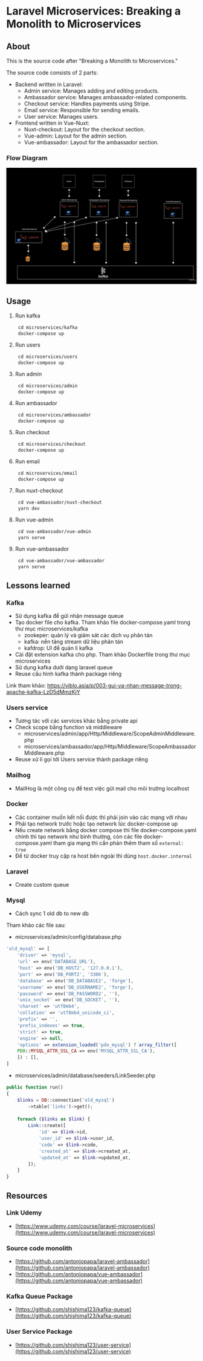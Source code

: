 # Laravel Microservices: Breaking a Monolith to Microservices

## About
This is the source code after "Breaking a Monolith to Microservices."

The source code consists of 2 parts:
* Backend written in Laravel:
    * Admin service: Manages adding and editing products.
    * Ambassador service: Manages ambassador-related components.
    * Checkout service: Handles payments using Stripe.
    * Email service: Responsible for sending emails.
    * User service: Manages users.
* Frontend written in Vue-Nuxt:
    * Nuxt-checkout: Layout for the checkout section.
    * Vue-admin: Layout for the admin section.
    * Vue-ambassador: Layout for the ambassador section.

### Flow Diagram
![Flow Diagram](diagram.png)

## Usage
1. Run kafka

        cd microservices/kafka
        docker-compose up

2. Run users

        cd microservices/users
        docker-compose up

3. Run admin

        cd microservices/admin
        docker-compose up

4. Run ambassador

        cd microservices/ambassador
        docker-compose up

5. Run checkout

        cd microservices/checkout
        docker-compose up

6. Run email

        cd microservices/email
        docker-compose up

7. Run nuxt-checkout

        cd vue-ambassador/nuxt-checkout
        yarn dev

8. Run vue-admin

        cd vue-ambassador/vue-admin
        yarn serve

9. Run vue-ambassador

        cd vue-ambassador/vue-ambassador
        yarn serve


## Lessons learned
### Kafka
- Sử dụng kafka để gửi nhận message queue
- Tạo docker file cho kafka. Tham khảo file docker-compose.yaml trong thư mục microservices/kafka
  - zookeper: quản lý và giám sát các dịch vụ phân tán
  - kafka: nền tảng stream dữ liệu phân tán
  - kafdrop: UI để quản lí kafka
- Cài đặt extension kafka cho php. Tham khảo Dockerfile trong thư mục microservices
- Sử dụng kafka dưới dạng laravel queue
- Reuse cấu hình kafka thành package riêng

Link tham khảo: https://viblo.asia/p/003-gui-va-nhan-message-trong-apache-kafka-LzD5dMmzKjY

### Users service
- Tương tác với các services khác bằng private api
- Check scope bằng function và middleware
  - microservices/admin/app/Http/Middleware/ScopeAdminMiddleware.php
  - microservices/ambassador/app/Http/Middleware/ScopeAmbassadorMiddleware.php
- Reuse xử lí gọi tới Users service thành package riêng

### Mailhog
- MailHog là một công cụ để test việc gửi mail cho môi trường localhost

### Docker
- Các container muốn kết nối được thì phải join vào các mạng với nhau
- Phải tạo network trước hoặc tạo network lúc docker-compose up
- Nếu create network bằng docker compose thì file docker-compose.yaml chính thì tạo network như bình thường,
còn các file docker-compose.yaml tham gia mạng thì cần phản thêm tham số `external: true`
- Để từ docker truy cập ra host bên ngoài thì dùng `host.docker.internal`

### Laravel
- Create custom queue

### Mysql
- Cách sync 1 old db to new db

Tham khảo các file sau:
* microservices/admin/config/database.php
```php
'old_mysql' => [
    'driver' => 'mysql',
    'url' => env('DATABASE_URL'),
    'host' => env('DB_HOST2', '127.0.0.1'),
    'port' => env('DB_PORT2', '3306'),
    'database' => env('DB_DATABASE2', 'forge'),
    'username' => env('DB_USERNAME2', 'forge'),
    'password' => env('DB_PASSWORD2', ''),
    'unix_socket' => env('DB_SOCKET', ''),
    'charset' => 'utf8mb4',
    'collation' => 'utf8mb4_unicode_ci',
    'prefix' => '',
    'prefix_indexes' => true,
    'strict' => true,
    'engine' => null,
    'options' => extension_loaded('pdo_mysql') ? array_filter([
    PDO::MYSQL_ATTR_SSL_CA => env('MYSQL_ATTR_SSL_CA'),
    ]) : [],
]
```
* microservices/admin/database/seeders/LinkSeeder.php
```php
public function run()
{
    $links = DB::connection('old_mysql')
        ->table('links')->get();

    foreach ($links as $link) {
        Link::create([
            'id' => $link->id,
            'user_id' => $link->user_id,
            'code' => $link->code,
            'created_at' => $link->created_at,
            'updated_at' => $link->updated_at,
        ]);
    }
}
```

## Resources

### Link Udemy
- [https://www.udemy.com/course/laravel-microservices](https://www.udemy.com/course/laravel-microservices)

### Source code monolith
- [https://github.com/antoniopapa/laravel-ambassador](https://github.com/antoniopapa/laravel-ambassador)
- [https://github.com/antoniopapa/vue-ambassador](https://github.com/antoniopapa/vue-ambassador)

### Kafka Queue Package
- [https://github.com/shishima123/kafka-queue](https://github.com/shishima123/kafka-queue)

### User Service Package
- [https://github.com/shishima123/user-service](https://github.com/shishima123/user-service)